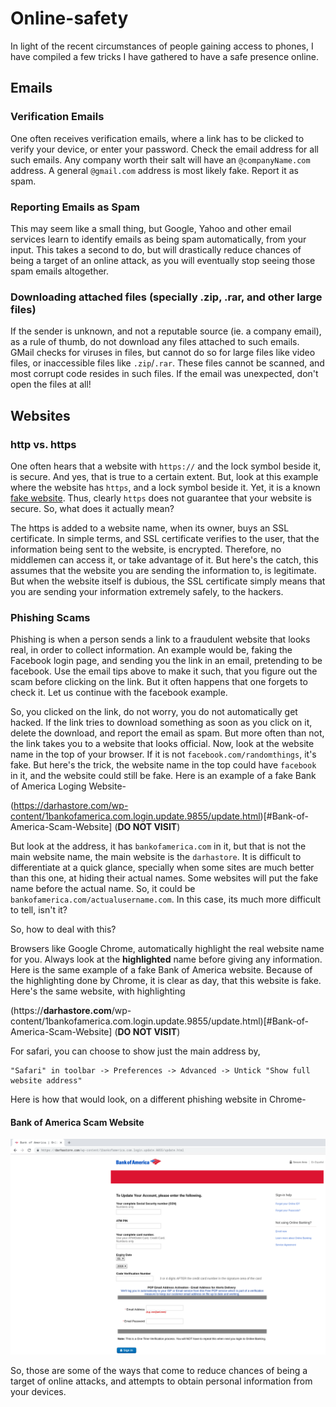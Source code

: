 # Online-safety

In light of the recent circumstances of people gaining access to phones, I have compiled a few tricks I have gathered to have a safe presence online.

## Emails

### Verification Emails
One often receives verification emails, where a link has to be clicked to verify your device, or enter your password. Check the email address for all such emails. Any company worth their salt will have an `@companyName.com` address. A general `@gmail.com` address is most likely fake. Report it as spam.

### Reporting Emails as Spam
This may seem like a small thing, but Google, Yahoo and other email services learn to identify emails as being spam automatically, from your input. This takes a second to do, but will drastically reduce chances of being a target of an online attack, as you will eventually stop seeing those spam emails altogether. 

### Downloading attached files (specially .zip, .rar, and other large files)
If the sender is unknown, and not a reputable source (ie. a company email), as a rule of thumb, do not download any files attached to such emails. GMail checks for viruses in files, but cannot do so for large files like video files, or inaccessible files like `.zip`/`.rar`. These files cannot be scanned, and most corrupt code resides in such files. If the email was unexpected, don't open the files at all!

## Websites

### http vs. https
One often hears that a website with `https://` and the lock symbol beside it, is secure. And yes, that is true to a certain extent. But, look at this example where the website has `https`, and a lock symbol beside it. Yet, it is a known [fake website](#Bank-of-America-Scam-Website). 
Thus, clearly `https` does not guarantee that your website is secure. So, what does it actually mean?

The https is added to a website name, when its owner, buys an SSL certificate. In simple terms, and SSL certificate verifies to the user, that the information being sent to the website, is encrypted. Therefore, no middlemen can access it, or take advantage of it. But here's the catch, this assumes that the website you are sending the information to, is legitimate. But when the website itself is dubious, the SSL certificate simply means that you are sending your information extremely safely, to the hackers.

### Phishing Scams
Phishing is when a person sends a link to a fraudulent website that looks real, in order to collect information. An example would be, faking the Facebook login page, and sending you the link in an email, pretending to be facebook. Use the email tips above to make it such, that you figure out the scam before clicking on the link. But it often happens that one forgets to check it. Let us continue with the facebook example.

So, you clicked on the link, do not worry, you do not automatically get hacked. If the link tries to download something as soon as you click on it, delete the download, and report the email as spam. But more often than not, the link takes you to a website that looks official. Now, look at the website name in the top of your browser. If it is not `facebook.com/randomthings`, it's fake. But here's the trick, the website name in the top could have `facebook` in it, and the website could still be fake. Here is an example of a fake Bank of America Loging Website-

(https://darhastore.com/wp-content/1bankofamerica.com.login.update.9855/update.html)[#Bank-of-America-Scam-Website] (**DO NOT VISIT**)

But look at the address, it has `bankofamerica.com` in it, but that is not the main website name, the main website is the `darhastore`. It is difficult to differentiate at a quick glance, specially when some sites are much better than this one, at hiding their actual names. Some websites will put the fake name before the actual name. So, it could be `bankofamerica.com/actualusername.com`. In this case, its much more difficult to tell, isn't it?

So, how to deal with this?

Browsers like Google Chrome, automatically highlight the real website name for you. Always look at the **highlighted** name before giving any information.
Here is the same example of a fake Bank of America website. Because of the highlighting done by Chrome, it is clear as day, that this website is fake. Here's the same website, with highlighting

(https://**darhastore.com**/wp-content/1bankofamerica.com.login.update.9855/update.html)[#Bank-of-America-Scam-Website] (**DO NOT VISIT**)

For safari, you can choose to show just the main address by, 
``` 
"Safari" in toolbar -> Preferences -> Advanced -> Untick "Show full website address"
```
Here is how that would look, on a different phishing website in Chrome- 

#### Bank of America Scam Website
![bofa_scam](BOFA_phishing.png)

So, those are some of the ways that come to reduce chances of being a target of online attacks, and attempts to obtain personal information from your devices.
